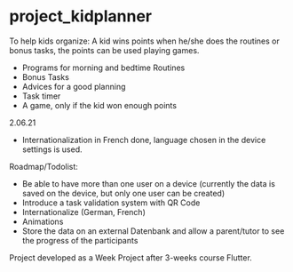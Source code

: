 # project_kidplanner

To help kids organize:
A kid wins points when he/she does the routines or bonus tasks, the points can be used playing games.

- Programs for morning and bedtime Routines
- Bonus Tasks
- Advices for a good planning
- Task timer
- A game, only if the kid won enough points

2.06.21
- Internationalization in French done, language chosen in the device settings is used.

Roadmap/Todolist:

- Be able to have more than one user on a device (currently the data is saved on the device, but only one user can be created)
- Introduce a task validation system with QR Code
- Internationalize (German, French)
- Animations
- Store the data on an external Datenbank and allow a parent/tutor to see the progress of the participants

Project developed as a Week Project after 3-weeks course Flutter.
